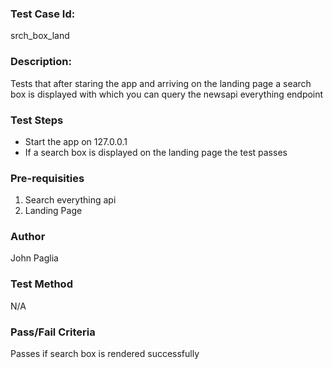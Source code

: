 ### Test Case Id: 
srch_box_land

### Description:
Tests that after staring the app and arriving on the landing page a search box is displayed with which you can query the newsapi everything endpoint

### Test Steps
- Start the app on 127.0.0.1
- If a search box is displayed on the landing page the test passes

### Pre-requisities
1. Search everything api 
2. Landing Page

### Author
John Paglia

### Test Method
N/A

### Pass/Fail Criteria
Passes if search box is rendered successfully